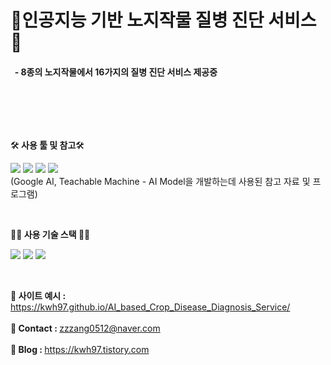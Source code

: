 <h1>🌽인공지능 기반 노지작물 질병 진단 서비스🌽</h1>
<h4>&nbsp - 8종의 노지작물에서 16가지의 질병 진단 서비스 제공중</h4><br>

<br><br>

🛠<strong> 사용 툴 및 참고</strong>🛠   

<img src="https://img.shields.io/badge/VisualStudioCode-32AAFF?style=flat-square&logo=visualstudiocode&logoColor=white"/> <img src="https://img.shields.io/badge/Teachable Machine-blue?style=flat-square&logo=Teachable Machine&logoColor=white"/> <img src="https://img.shields.io/badge/Google AI-yellow?style=flat-square&logo=Google AI&logoColor=white"/> <img src="https://img.shields.io/badge/AI hub-red?style=flat-square&logo=AI hub&logoColor=white"/><br>
(Google AI, Teachable Machine - AI Model을 개발하는데 사용된 참고 자료 및 프로그램) 

<br>

👨‍💻<strong> 사용 기술 스택 </strong>👨‍💻

<img src="https://img.shields.io/badge/HTML-red?style=flat-square&logo=html5&logoColor=white"/> <img src="https://img.shields.io/badge/CSS-blue?style=flat-square&logo=css3&logoColor=white"/> <img src="https://img.shields.io/badge/JAVASCRIPT-yellow?style=flat-square&logo=javascript&logoColor=white"/>

<br>


🔗<strong> 사이트 예시 : </strong>  https://kwh97.github.io/AI_based_Crop_Disease_Diagnosis_Service/ <br><br>
📧<strong> Contact : </strong> zzzang0512@naver.com <br><br>
🔖<strong> Blog : </strong>https://kwh97.tistory.com




<br><br>
